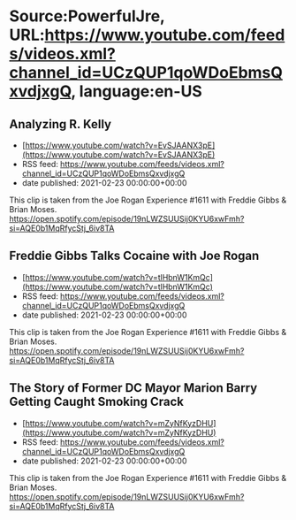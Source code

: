 # Source:PowerfulJre, URL:https://www.youtube.com/feeds/videos.xml?channel_id=UCzQUP1qoWDoEbmsQxvdjxgQ, language:en-US

## Analyzing R. Kelly
 - [https://www.youtube.com/watch?v=EvSJAANX3pE](https://www.youtube.com/watch?v=EvSJAANX3pE)
 - RSS feed: https://www.youtube.com/feeds/videos.xml?channel_id=UCzQUP1qoWDoEbmsQxvdjxgQ
 - date published: 2021-02-23 00:00:00+00:00

This clip is taken from the Joe Rogan Experience #1611 with Freddie Gibbs & Brian Moses. https://open.spotify.com/episode/19nLWZSUUSij0KYU6xwFmh?si=AQE0b1MqRfycStj_6iv8TA

## Freddie Gibbs Talks Cocaine with Joe Rogan
 - [https://www.youtube.com/watch?v=tlHbnW1KmQc](https://www.youtube.com/watch?v=tlHbnW1KmQc)
 - RSS feed: https://www.youtube.com/feeds/videos.xml?channel_id=UCzQUP1qoWDoEbmsQxvdjxgQ
 - date published: 2021-02-23 00:00:00+00:00

This clip is taken from the Joe Rogan Experience #1611 with Freddie Gibbs & Brian Moses. https://open.spotify.com/episode/19nLWZSUUSij0KYU6xwFmh?si=AQE0b1MqRfycStj_6iv8TA

## The Story of Former DC Mayor Marion Barry Getting Caught Smoking Crack
 - [https://www.youtube.com/watch?v=mZyNfKyzDHU](https://www.youtube.com/watch?v=mZyNfKyzDHU)
 - RSS feed: https://www.youtube.com/feeds/videos.xml?channel_id=UCzQUP1qoWDoEbmsQxvdjxgQ
 - date published: 2021-02-23 00:00:00+00:00

This clip is taken from the Joe Rogan Experience #1611 with Freddie Gibbs & Brian Moses. https://open.spotify.com/episode/19nLWZSUUSij0KYU6xwFmh?si=AQE0b1MqRfycStj_6iv8TA


